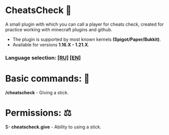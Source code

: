 # CheatsCheck 💬
A small plugin with which you can call a player for cheats check, created for practice working with minecraft plugins and github.

 - The plugin is supported by most known kernels **(Spigot/Paper/Bukkit)**.
 - Available for versions **1.16.X - 1.21.X**.

### **Language selection: [[RU]](./README.md) [[EN]](./README_EN.md)**

# Basic commands: 💾
  **/cheatscheck** - Giving a stick.
# Permissions: ⚖️
$- **cheatscheck.give** - Ability to using a stick.
